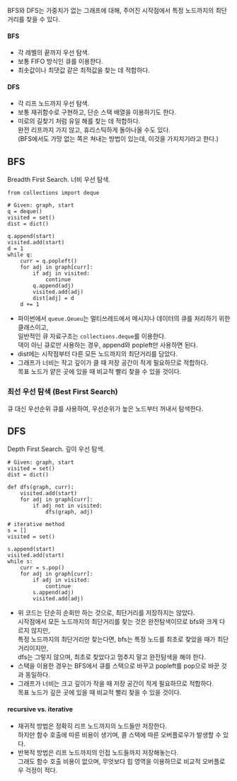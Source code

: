BFS와 DFS는 가중치가 없는 그래프에 대해, 주어진 시작점에서 특정 노드까지의 최단거리를 찾을 수 있다.
#### BFS
- 각 레벨의 끝까지 우선 탐색.  
- 보통 FIFO 방식인 큐를 이용한다.
- 최솟값이나 최댓값 같은 최적값을 찾는 데 적합하다.
#### DFS
- 각 리프 노드까지 우선 탐색.
- 보통 재귀함수로 구현하고, 단순 스택 배열을 이용하기도 한다.
- 미로의 길찾기 처럼 유일 해를 찾는 데 적합하다.  
완전 리프까지 가지 않고, 휴리스틱하게 돌아나올 수도 있다.  
(BFS에서도 가망 없는 쪽은 쳐내는 방법이 있는데, 이것을 가지치기라고 한다.)
## BFS
Breadth First Search. 너비 우선 탐색.
```
from collections import deque

# Given: graph, start
q = deque()
visited = set()
dist = dict()

q.append(start)
visited.add(start)
d = 1
while q:
    curr = q.popleft()
    for adj in graph[curr]:
        if adj in visited:
            continue
        q.append(adj)
        visited.add(adj)
        dist[adj] = d
    d += 1
```
- 파이썬에서 `queue.Qeueu`는 멀티쓰레드에서 메시지나 데이터의 큐를 처리하기 위한 클래스이고,  
일반적인 큐 자료구조는 `collections.deque`를 이용한다.  
덱이 아닌 큐로만 사용하는 경우, append와 popleft만 사용하면 된다.
- dist에는 시작점부터 다른 모든 노드까지의 최단거리를 담았다.
- 그래프가 너비는 작고 깊이가 클 때 저장 공간이 적게 필요하므로 적합하다.  
목표 노드가 얕은 곳에 있을 때 비교적 빨리 찾을 수 있을 것이다.
### 최선 우선 탐색 (Best First Search)
큐 대신 우선순위 큐를 사용하여, 우선순위가 높은 노드부터 꺼내서 탐색한다.
## DFS
Depth First Search. 깊이 우선 탐색.
```
# Given: graph, start
visited = set()
dist = dict()

def dfs(graph, curr):
    visited.add(start)
    for adj in graph[curr]:
        if adj not in visited:
            dfs(graph, adj)

# iterative method
s = []
visited = set()

s.append(start)
visited.add(start)
while s:
    curr = s.pop()
    for adj in graph[curr]:
        if adj in visited:
            continue
        s.append(adj)
        visited.add(adj)
```
- 위 코드는 단순히 순회만 하는 것으로, 최단거리를 저장하지는 않았다.  
시작점에서 모든 노드까지의 최단거리를 찾는 것은 완전탐색이므로 bfs와 크게 다르지 않지만,  
특정 노드까지의 최단거리만 찾는다면, bfs는 특정 노드를 최초로 찾았을 때가 최단거리이지만,  
dfs는 그렇지 않으며, 최초로 찾았다고 멈추지 말고 완전탐색을 해야 한다.
- 스택을 이용한 경우는 BFS에서 큐를 스택으로 바꾸고 popleft를 pop으로 바꾼 것과 동일하다.
- 그래프가 너비는 크고 깊이가 작을 때 저장 공간이 적게 필요하므로 적합하다.  
목표 노드가 깊은 곳에 있을 때 비교적 빨리 찾을 수 있을 것이다.

#### recursive vs. iterative
- 재귀적 방법은 정확히 리프 노드까지의 노드들만 저장한다.  
하지만 함수 호출에 따른 비용이 생기며, 콜 스택에 따른 오버플로우가 발생할 수 있다.
- 반복적 방법은 리프 노드까지의 인접 노드들까지 저장해놓는다.  
그래도 함수 호출 비용이 없으며, 무엇보다 힙 영역을 이용하므로 비교적 오버플로우 걱정이 적다.
